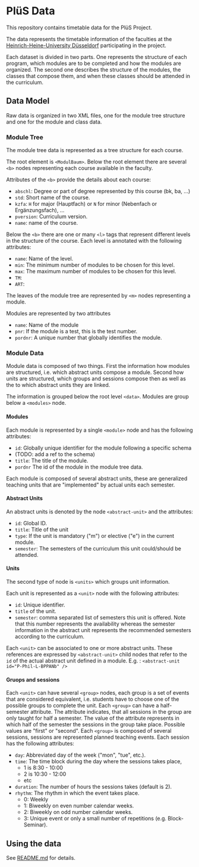 # PlüS Data

This repository contains timetable data for the PlüS Project. 

The data represents the timetable information of the faculties at the [Heinrich-Heine-University Düsseldorf](http://hhu.de) participating in the project.

Each dataset is divided in two parts. One represents the structure of each program, which modules are to be completed and how the modules are organized. The second one describes the structure of the modules, the classes that compose them, and when these classes should be attended in the curriculum. 

## Data Model

Raw data is organized in two XML files, one for the module tree structure and one for the module and class data.

### Module Tree

The module tree data is represented as a tree structure for each course.

The root element is `<ModulBaum>`. Below the root element there are several `<b>` nodes representing each course available in the faculty.

Attributes of the `<b>` provide the details about each course:

- `abschl`: Degree or part of degree represented by this course (bk, ba, ...)
- `std`: Short name of the course.
- `kzfa`: `H` for major (Hauptfach) or `N` for minor (Nebenfach or Ergänzungsfach), ...
- `pversion`: Curriculum version.
- `name`: name of the course.

Below the `<b>` there are one or many `<l>` tags that represent different levels in the structure of the course. Each level is annotated with the following attributes:

- `name`: Name of the level.
- `min`: The minimum number of modules to be chosen for this level.
- `max`: The maximum number of modules to be chosen for this level.
- `TM`: 
- `ART`: 

The leaves of the module tree are represented by `<m>` nodes representing a module.

Modules are represented by two attributes

- `name`: Name of the module
- `pnr`: If the module is a test, this is the test number.
- `pordnr`: A unique number that globally identifies the module.


### Module Data

Module data is composed of two things. First the information how modules are
structured, i.e. which abstract units compose a module. Second how units are
structured, which groups and sessions compose then as well as the to which
abstract units they are linked.

The information is grouped below the root level `<data>`.  Modules are group
below a `<modules>` node.

#### Modules
Each module is represented by a single `<module>` node and has the following attributes:

- `id`: Globally unique identifier for the module following a specific schema 
 - (TODO: add a ref to the schema)
- `title`: The title of the module.
- `pordnr` The id of the module in the module tree data.

Each module is composed of several abstract units, these are generalized teaching units that are "implemented" by actual units each semester.

#### Abstract Units 

An abstract units is denoted by the node `<abstract-unit>` and the attributes:

- `id`: Global ID.
- `title`: Title of the unit
- `type`: If the unit is mandatory ("m") or elective ("e") in the current module.
- `semester`: The semesters of the curriculum this unit could/should be attended.

#### Units

The second type of node is `<units>` which groups unit information.

Each unit is represented as a `<unit>` node with the following attributes:
- `id`: Unique identifier.
- `title` of the unit.
- `semester`: comma separated list of semesters this unit is offered. Note that this number represents the availability whereas the semester information in the abstract unit represents the recommended semesters according to the curriculum. 

Each `<unit>` can be associated to one or more abstract units. These references are expressed by `<abstract-unit>` child nodes that refer to the `id` of the actual abstract unit defined in a module.
E.g. : `<abstract-unit id="P-Phil-L-BPPANb" />`

#### Gruops and sessions

Each `<unit>` can have several `<group>` nodes, each group is a set of events that are considered equivalent, i.e. students have to choose one of the possible groups to complete the unit.
Each `<group>` can have a half-semester attribute. The attribute indicates, that all sessions in the group are only taught for half a semester. The value of the attribute represents in which half of the semester the sessions in the group take place. Possible values are "first" or "second".
Each `<group>` is composed of several sessions, sessions are represented planned teaching events. Each session has the following attributes:

- `day`: Abbreviated day of the week ("mon", "tue", etc.).
- `time`: The time block during the day where the sessions takes place, 
 	- 1 is 8:30 - 10:00
 	- 2 is 10:30 - 12:00
	- etc
- `duration`: The number of hours the sessions takes (default is 2).
- `rhythm`: The rhythm in which the event takes place.
	- 0: Weekly
	- 1: Biweekly on even number calendar weeks.
	- 2: Biweekly on odd number calendar weeks.
	- 3: Unique event or only a small number of repetitions (e.g. Block-Seminar).

## Using the data

See [README.md](README.md) for details.
